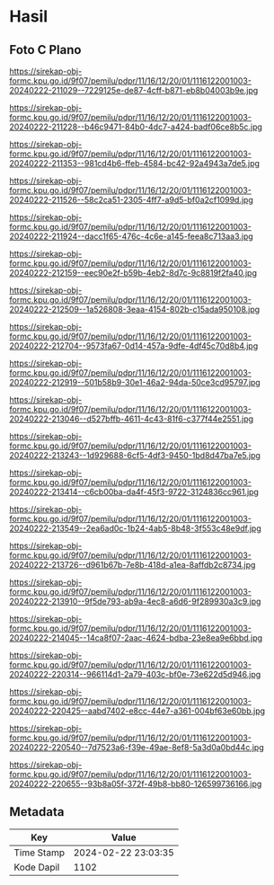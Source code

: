 # Hasil

## Foto C Plano

https://sirekap-obj-formc.kpu.go.id/9f07/pemilu/pdpr/11/16/12/20/01/1116122001003-20240222-211029--7229125e-de87-4cff-b871-eb8b04003b9e.jpg

https://sirekap-obj-formc.kpu.go.id/9f07/pemilu/pdpr/11/16/12/20/01/1116122001003-20240222-211228--b46c9471-84b0-4dc7-a424-badf06ce8b5c.jpg

https://sirekap-obj-formc.kpu.go.id/9f07/pemilu/pdpr/11/16/12/20/01/1116122001003-20240222-211353--981cd4b6-ffeb-4584-bc42-92a4943a7de5.jpg

https://sirekap-obj-formc.kpu.go.id/9f07/pemilu/pdpr/11/16/12/20/01/1116122001003-20240222-211526--58c2ca51-2305-4ff7-a9d5-bf0a2cf1099d.jpg

https://sirekap-obj-formc.kpu.go.id/9f07/pemilu/pdpr/11/16/12/20/01/1116122001003-20240222-211924--dacc1f65-476c-4c6e-a145-feea8c713aa3.jpg

https://sirekap-obj-formc.kpu.go.id/9f07/pemilu/pdpr/11/16/12/20/01/1116122001003-20240222-212159--eec90e2f-b59b-4eb2-8d7c-9c8819f2fa40.jpg

https://sirekap-obj-formc.kpu.go.id/9f07/pemilu/pdpr/11/16/12/20/01/1116122001003-20240222-212509--1a526808-3eaa-4154-802b-c15ada950108.jpg

https://sirekap-obj-formc.kpu.go.id/9f07/pemilu/pdpr/11/16/12/20/01/1116122001003-20240222-212704--9573fa67-0d14-457a-9dfe-4df45c70d8b4.jpg

https://sirekap-obj-formc.kpu.go.id/9f07/pemilu/pdpr/11/16/12/20/01/1116122001003-20240222-212919--501b58b9-30e1-46a2-94da-50ce3cd95797.jpg

https://sirekap-obj-formc.kpu.go.id/9f07/pemilu/pdpr/11/16/12/20/01/1116122001003-20240222-213046--d527bffb-4611-4c43-81f6-c377f44e2551.jpg

https://sirekap-obj-formc.kpu.go.id/9f07/pemilu/pdpr/11/16/12/20/01/1116122001003-20240222-213243--1d929688-6cf5-4df3-9450-1bd8d47ba7e5.jpg

https://sirekap-obj-formc.kpu.go.id/9f07/pemilu/pdpr/11/16/12/20/01/1116122001003-20240222-213414--c6cb00ba-da4f-45f3-9722-3124836cc961.jpg

https://sirekap-obj-formc.kpu.go.id/9f07/pemilu/pdpr/11/16/12/20/01/1116122001003-20240222-213549--2ea6ad0c-1b24-4ab5-8b48-3f553c48e9df.jpg

https://sirekap-obj-formc.kpu.go.id/9f07/pemilu/pdpr/11/16/12/20/01/1116122001003-20240222-213726--d961b67b-7e8b-418d-a1ea-8affdb2c8734.jpg

https://sirekap-obj-formc.kpu.go.id/9f07/pemilu/pdpr/11/16/12/20/01/1116122001003-20240222-213910--9f5de793-ab9a-4ec8-a6d6-9f289930a3c9.jpg

https://sirekap-obj-formc.kpu.go.id/9f07/pemilu/pdpr/11/16/12/20/01/1116122001003-20240222-214045--14ca8f07-2aac-4624-bdba-23e8ea9e6bbd.jpg

https://sirekap-obj-formc.kpu.go.id/9f07/pemilu/pdpr/11/16/12/20/01/1116122001003-20240222-220314--966114d1-2a79-403c-bf0e-73e622d5d946.jpg

https://sirekap-obj-formc.kpu.go.id/9f07/pemilu/pdpr/11/16/12/20/01/1116122001003-20240222-220425--aabd7402-e8cc-44e7-a361-004bf63e60bb.jpg

https://sirekap-obj-formc.kpu.go.id/9f07/pemilu/pdpr/11/16/12/20/01/1116122001003-20240222-220540--7d7523a6-f39e-49ae-8ef8-5a3d0a0bd44c.jpg

https://sirekap-obj-formc.kpu.go.id/9f07/pemilu/pdpr/11/16/12/20/01/1116122001003-20240222-220655--93b8a05f-372f-49b8-bb80-126599736166.jpg


## Metadata

| Key        | Value               |
| ---------- | ------------------- |
| Time Stamp | 2024-02-22 23:03:35 |
| Kode Dapil | 1102                |



